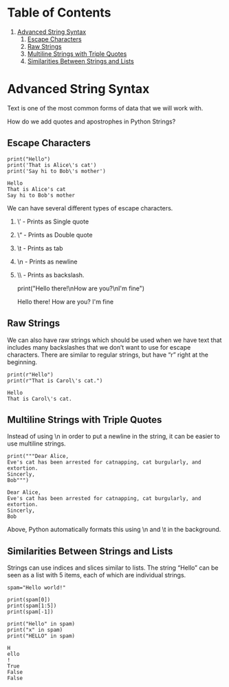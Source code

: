 
# Table of Contents

1.  [Advanced String Syntax](#orge2dea03)
    1.  [Escape Characters](#org6a36aef)
    2.  [Raw Strings](#org2e93785)
    3.  [Multiline Strings with Triple Quotes](#org18a7eaf)
    4.  [Similarities Between Strings and Lists](#org0971682)



<a id="orge2dea03"></a>

# Advanced String Syntax

Text is one of the most common forms of data that we will work with.

How do we add quotes and apostrophes in Python Strings?


<a id="org6a36aef"></a>

## Escape Characters

    
    print("Hello")
    print('That is Alice\'s cat')
    print('Say hi to Bob\'s mother')

    Hello
    That is Alice's cat
    Say hi to Bob's mother

We can have several different types of escape characters.

1.  \\&rsquo; - Prints as Single quote
2.  \\&ldquo; - Prints as Double quote
3.  \t - Prints as tab
4.  \n - Prints as newline
5.  \\\\ - Prints as backslash.

    
    print("Hello there!\nHow are you?\nI\'m fine")

    Hello there!
    How are you?
    I'm fine


<a id="org2e93785"></a>

## Raw Strings

We can also have raw strings which should be used when we have text that includes many backslashes that we don&rsquo;t want to use for escape characters. There are similar to regular strings, but have &ldquo;r&rdquo; right at the beginning.

    
    print(r"Hello")
    print(r"That is Carol\'s cat.")

    Hello
    That is Carol\'s cat.


<a id="org18a7eaf"></a>

## Multiline Strings with Triple Quotes

Instead of using \n in order to put a newline in the string, it can be easier to use multiline strings.

    
    print("""Dear Alice,
    Eve's cat has been arrested for catnapping, cat burgularly, and extortion.
    Sincerly,
    Bob""")

    Dear Alice,
    Eve's cat has been arrested for catnapping, cat burgularly, and extortion.
    Sincerly,
    Bob

Above, Python automatically formats this using \n and \t in the background.


<a id="org0971682"></a>

## Similarities Between Strings and Lists

Strings can use indices and slices similar to lists. The string &ldquo;Hello&rdquo; can be seen as a list with 5 items, each of which are individual strings.

    
    spam="Hello world!"
    
    print(spam[0])
    print(spam[1:5])
    print(spam[-1])
    
    print("Hello" in spam)
    print("x" in spam)
    print("HELLO" in spam)

    H
    ello
    !
    True
    False
    False

